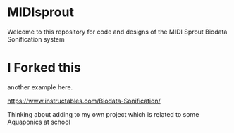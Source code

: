 # MIDIsprout

Welcome to this repository for code and designs of the MIDI Sprout Biodata Sonification system


# I Forked this
another example here. 

https://www.instructables.com/Biodata-Sonification/

Thinking about adding to my own project which is related to some Aquaponics at school 
